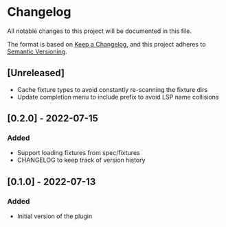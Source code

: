 # Changelog

All notable changes to this project will be documented in this file.

The format is based on [Keep a Changelog](https://keepachangelog.com/en/1.0.0/), and this project
adheres to [Semantic Versioning](https://semver.org/spec/v2.0.0.html).

## [Unreleased]

- Cache fixture types to avoid constantly re-scanning the fixture dirs
- Update completion menu to include prefix to avoid LSP name collisions

## [0.2.0] - 2022-07-15

### Added

- Support loading fixtures from spec/fixtures
- CHANGELOG to keep track of version history

## [0.1.0] - 2022-07-13

### Added

- Initial version of the plugin
